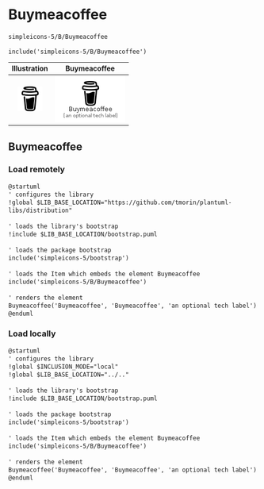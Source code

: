 # Buymeacoffee


```text
simpleicons-5/B/Buymeacoffee
```

```text
include('simpleicons-5/B/Buymeacoffee')
```



| Illustration | Buymeacoffee |
| :---: | :---: |
| ![illustration for Illustration](../../simpleicons-5/B/Buymeacoffee.png) | ![illustration for Buymeacoffee](../../simpleicons-5/B/Buymeacoffee.Local.png) |




## Buymeacoffee

### Load remotely
```plantuml
@startuml
' configures the library
!global $LIB_BASE_LOCATION="https://github.com/tmorin/plantuml-libs/distribution"

' loads the library's bootstrap
!include $LIB_BASE_LOCATION/bootstrap.puml

' loads the package bootstrap
include('simpleicons-5/bootstrap')

' loads the Item which embeds the element Buymeacoffee
include('simpleicons-5/B/Buymeacoffee')

' renders the element
Buymeacoffee('Buymeacoffee', 'Buymeacoffee', 'an optional tech label')
@enduml
```

### Load locally
```plantuml
@startuml
' configures the library
!global $INCLUSION_MODE="local"
!global $LIB_BASE_LOCATION="../.."

' loads the library's bootstrap
!include $LIB_BASE_LOCATION/bootstrap.puml

' loads the package bootstrap
include('simpleicons-5/bootstrap')

' loads the Item which embeds the element Buymeacoffee
include('simpleicons-5/B/Buymeacoffee')

' renders the element
Buymeacoffee('Buymeacoffee', 'Buymeacoffee', 'an optional tech label')
@enduml
```

